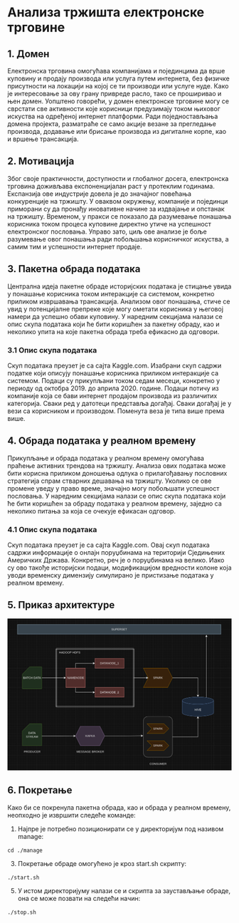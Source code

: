 # Анализа тржишта електронске трговине

## 1. Домен
Електронска трговина омогућава компанијама и појединцима да врше куповину и продају производа или услуга путем интернета, без
физичке присутности на локацији на којој се ти производи или услуге нуде. Како је интересовање за ову грану привреде расло,
тако се проширивао и њен домен. Уопштено говорећи, у домен
електронске трговине могу се сврстати све активности које
корисници предузимају током њиховог искуства на одређеној интернет
платформи. Ради поједностављања домена пројекта, разматраће се
само акције везане за прегледање производа, додавање или брисање
производа из дигиталне корпе, као и вршење трансакција.

## 2. Мотивација
Због   своје   практичности,   доступности   и   глобалног   досега,
електронска   трговина   доживљава   експоненцијалан   раст   у   протеклим
годинама.   Eкспанзија   ове   индустрије   довела   је   до   значајног
повећања конкуренције на тржишту. У оваквом окружењу, компаније и
појединци приморани су да пронађу иновативне начине за издвајање и
опстанак на тржишту. Временом, у пракси се показало да разумевање
понашања   корисника   током   процеса   куповине   директно   утиче   на
успешност електронског пословања. Управо зато, циљ ове анализе је
боље разумевање овог понашања ради побољшања корисничког искуства,
а самим тим и успешности интернет продаје.

## 3. Пакетна обрада података
Централна идеја пакетне обраде историјских података је стицање
увида   у   понашање   корисника   током   интеракције   са   системом,
конкретно приликом извршавања трансакција. Анализом овог понашања,
стиче се увид у потенцијалне препреке које могу ометати корисника
у његовој намери да успешно обави куповину. У наредним секцијама
налази се опис скупа података који ће бити коришћен за пакетну
обраду, као и неколико упита на које пакетна обрада треба ефикасно
да одговори.

### 3.1 Опис скупа података
Скуп   података преузет   је   са   сајта
Kaggle.com.  Изабрани   скуп   садржи   податке   који   описују   понашање
корисника приликом интеракције са системом. Подаци су прикупљани
током седам месеци, конкретно у периоду од октобра 2019. до априла
2020. године. Подаци потичу из компаније која се бави интернет
продајом производа из различитих категорија. Сваки ред у датотеци
представља   догађај.   Сваки   догађај   је   у   вези   са   корисником   и
производом. Поменута веза је типа више према више.

## 4. Обрада података у реалном времену
Прикупљање   и   обрада   података   у   реалном   времену   омогућава
праћење активних трендова на тржишту. Анализа ових података може
бити корисна приликом доношења одлука о прилагођавању пословних
стратегија   спрам   стварних   дешавања   на   тржишту.   Уколико   се   ове
промене   уведу   у   право   време,   значајно   могу   побољшати   успешност
пословања. У наредним секцијама налази се опис скупа података који
ће бити коришћен за обраду података у реалном времену, заједно са
неколико питања за која се очекује ефикасан одговор.

### 4.1 Опис скупа података
Скуп   података преузет   је   са   сајта
Kaggle.com.  Овај   скуп   података   садржи   информације   о   онлајн
поруџбинама на територији Сједињених Америчких Држава. Конкретно,
реч је  о поруџбинама  на велико.  Иако су  ово такође  историјски
подаци,   модификацијом   вредности   колоне   која   уводи   временску
димензију симулирано је пристизање података у реалном времену.

## 5. Приказ архитектуре
![alt text](https://github.com/stanisica/hadoop-cluster/blob/main/spec/arhitektura.png?raw=true)

## 6. Покретање
Како би се покренула пакетна обрада, као и обрада у реалном времену, неопходно је извршити следеће команде:
  1. Најпре је потребно позиционирати се у директоријум под називом manage:
```
cd ./manage
```
  3. Покретање обраде омогућено је кроз start.sh скрипту:
```
./start.sh
```
  5. У истом директоријуму налази се и скрипта за заустављање обраде, она се може позвати на следећи начин:
```
./stop.sh
```


